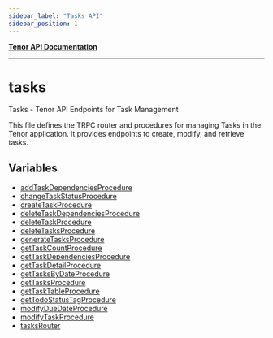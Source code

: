 ```yaml
---
sidebar_label: "Tasks API"
sidebar_position: 1
---
```


[**Tenor API Documentation**](../README.md)

***

# tasks

Tasks - Tenor API Endpoints for Task Management

This file defines the TRPC router and procedures for managing Tasks in the Tenor application.
It provides endpoints to create, modify, and retrieve tasks.

## Variables

- [addTaskDependenciesProcedure](variables/addTaskDependenciesProcedure.md)
- [changeTaskStatusProcedure](variables/changeTaskStatusProcedure.md)
- [createTaskProcedure](variables/createTaskProcedure.md)
- [deleteTaskDependenciesProcedure](variables/deleteTaskDependenciesProcedure.md)
- [deleteTaskProcedure](variables/deleteTaskProcedure.md)
- [deleteTasksProcedure](variables/deleteTasksProcedure.md)
- [generateTasksProcedure](variables/generateTasksProcedure.md)
- [getTaskCountProcedure](variables/getTaskCountProcedure.md)
- [getTaskDependenciesProcedure](variables/getTaskDependenciesProcedure.md)
- [getTaskDetailProcedure](variables/getTaskDetailProcedure.md)
- [getTasksByDateProcedure](variables/getTasksByDateProcedure.md)
- [getTasksProcedure](variables/getTasksProcedure.md)
- [getTaskTableProcedure](variables/getTaskTableProcedure.md)
- [getTodoStatusTagProcedure](variables/getTodoStatusTagProcedure.md)
- [modifyDueDateProcedure](variables/modifyDueDateProcedure.md)
- [modifyTaskProcedure](variables/modifyTaskProcedure.md)
- [tasksRouter](variables/tasksRouter.md)
